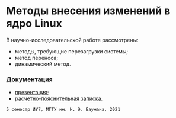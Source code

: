 # Методы внесения изменений в ядро Linux

В научно-исследовательской работе рассмотрены:

* методы, требующие перезагрузки системы;
* метод переноса;
* динамический метод.

### Документация

* [презентация](https://drive.google.com/file/d/1dR-Jlrdev8LOEok9UPl1zfwqvayO5vR4/view?usp=sharing "презентация");
* [расчетно-пояснительная записка](https://drive.google.com/file/d/1m_wKZn6kCdRUzKSgf6aRNeuJMatuFhj6/view?usp=sharing "расчетно-пояснительная записка").

```
5 семестр ИУ7, МГТУ им. Н. Э. Баумана, 2021
```